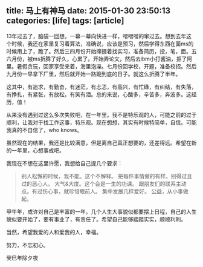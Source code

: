 title: 马上有神马
date:  2015-01-30 23:50:13
categories: [life]
tags: [article]
---
13年过去了，脑袋一回想，一幕一幕向快进一样，噌噌噌的窜过去。想到去年这个时候，我还在家里复习着算法，准确说，应该是预习，然后学得东西在面ms的时候用上了，跪了。然后三四月份开始撺掇着找实习，准备简历，投，笔，面。五六月份，被ms折腾了好久，心累了。开始弄论文，然后去ibm小打酱油，拒了阿里。暑假贪玩，回家享受来着，海里泡澡。七月份回学校，开题，准备校招。然后九月份一早拿下厂里，然后就开始一路跪到底的日子。就这么折腾了半年。

这其中，有追求，有勤奋，有迷茫，有忐忑，有高兴，有忙碌，有纠结，有失落，有挣扎，有紧张，有放松，有笑有泪。总的来说，心酸多，辛苦多，奔波多。这经历，值！

从来没有遇到过这么多次失败吧，在一年里。我不是特乐观的人，可能之前的过于顺利，让我对于找工作这事，特乐观。现在想想，其实有时候特简单，自信。可能我真的不自信了，who knows。

虽然现在的结果，我还是比较满意，但是离自己真正想要的，还差得远。希望在新的一年里，心想事成吧。

我现在不想在这里许愿，我想给自己提几个要求：
> 别人松懈的时候，我不能。这个不解释。
> 把每件事情做的有样。别得过且过的恶心人。
> 大气&大度。这个会是一生的功课。
> 跟朋友们的联系主动点。有过伤心事，就珍惜眼前人。
> 集中发展几样爱好。
> 公益，从小事做起。

甲午年，或许对自己是丰富的一年。几个人生大事貌似都要摆上日程，自己的人生貌似要开始了，要有事业了，有责任了。希望自己能够踏踏实实，顺顺利利。

当然，希望我爱的人和爱我的人，幸福。

努力，不忘初心。

 
癸巳年除夕夜